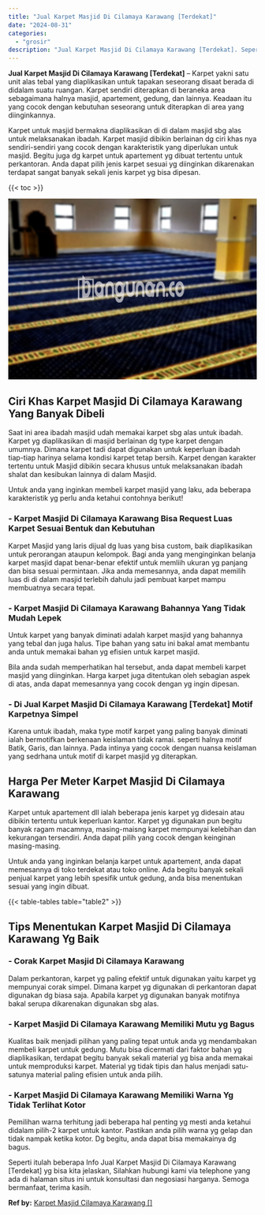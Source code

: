 ```yaml
---
title: "Jual Karpet Masjid Di Cilamaya Karawang [Terdekat]"
date: "2024-08-31"
categories: 
  - "grosir"
description: "Jual Karpet Masjid Di Cilamaya Karawang [Terdekat]. Seperti itulah beberapa Info Jual Karpet Masjid Di Cilamaya Karawang [Terdekat] yg bisa kita jelaskan,..."
---
```


**Jual Karpet Masjid Di Cilamaya Karawang \[Terdekat\]** – Karpet yakni satu unit alas tebal yang diaplikasikan untuk tapakan seseorang disaat berada di didalam suatu ruangan. Karpet sendiri diterapkan di beraneka area sebagaimana halnya masjid, apartement, gedung, dan lainnya. Keadaan itu yang cocok dengan kebutuhan seseorang untuk diterapkan di area yang diinginkannya.

Karpet untuk masjid bermakna diaplikasikan di di dalam masjid sbg alas untuk melaksanakan ibadah. Karpet masjid dibikin berlainan dg ciri khas nya sendiri-sendiri yang cocok dengan karakteristik yang diperlukan untuk masjid. Begitu juga dg karpet untuk apartement yg dibuat tertentu untuk perkantoran. Anda dapat pilih jenis karpet sesuai yg diinginkan dikarenakan terdapat sangat banyak sekali jenis karpet yg bisa dipesan.

{{< toc >}}

![Jual Karpet Masjid Di Cilamaya Karawang [Terdekat]](/images/grosir-karpet-murah-33.png)

## Ciri Khas Karpet Masjid Di Cilamaya Karawang Yang Banyak Dibeli

Saat ini area ibadah masjid udah memakai karpet sbg alas untuk ibadah. Karpet yg diaplikasikan di masjid berlainan dg type karpet dengan umumnya. Dimana karpet tadi dapat digunakan untuk keperluan ibadah tiap-tiap harinya selama kondisi karpet tetap bersih. Karpet dengan karakter tertentu untuk Masjid dibikin secara khusus untuk melaksanakan ibadah shalat dan kesibukan lainnya di dalam Masjid.

Untuk anda yang inginkan membeli karpet masjid yang laku, ada beberapa karakteristik yg perlu anda ketahui contohnya berikut!

### \- Karpet Masjid Di Cilamaya Karawang Bisa Request Luas Karpet Sesuai Bentuk dan Kebutuhan

Karpet Masjid yang laris dijual dg luas yang bisa custom, baik diaplikasikan untuk perorangan ataupun kelompok. Bagi anda yang menginginkan belanja karpet masjid dapat benar-benar efektif untuk memliih ukuran yg panjang dan bisa sesuai permintaan. Jika anda memesannya, anda dapat memilih luas di di dalam masjid terlebih dahulu jadi pembuat karpet mampu membuatnya secara tepat.

### \- Karpet Masjid Di Cilamaya Karawang Bahannya Yang Tidak Mudah Lepek

Untuk karpet yang banyak diminati adalah karpet masjid yang bahannya yang tebal dan juga halus. Tipe bahan yang satu ini bakal amat membantu anda untuk memakai bahan yg efisien untuk karpet masjid.

Bila anda sudah memperhatikan hal tersebut, anda dapat membeli karpet masjid yang diinginkan. Harga karpet juga ditentukan oleh sebagian aspek di atas, anda dapat memesannya yang cocok dengan yg ingin dipesan.

### \- Di Jual Karpet Masjid Di Cilamaya Karawang \[Terdekat\] Motif Karpetnya Simpel

Karena untuk ibadah, maka type motif karpet yang paling banyak diminati ialah bermotifkan berkenaan keislaman tidak ramai. seperti halnya motif Batik, Garis, dan lainnya. Pada intinya yang cocok dengan nuansa keislaman yang sedrhana untuk motif di karpet masjid yg diterapkan.

## Harga Per Meter Karpet Masjid Di Cilamaya Karawang

Karpet untuk apartement dll ialah beberapa jenis karpet yg didesain atau dibikin tertentu untuk keperluan kantor. Karpet yg digunakan pun begitu banyak ragam macamnya, masing-maisng karpet mempunyai kelebihan dan kekurangan tersendiri. Anda dapat pilih yang cocok dengan keinginan masing-masing.

Untuk anda yang inginkan belanja karpet untuk apartement, anda dapat memesannya di toko terdekat atau toko online. Ada begitu banyak sekali penjual karpet yang lebih spesifik untuk gedung, anda bisa menentukan sesuai yang ingin dibuat.

{{< table-tables table="table2" >}}

## Tips Menentukan Karpet Masjid Di Cilamaya Karawang Yg Baik

### \- Corak Karpet Masjid Di Cilamaya Karawang

Dalam perkantoran, karpet yg paling efektif untuk digunakan yaitu karpet yg mempunyai corak simpel. Dimana karpet yg digunakan di perkantoran dapat digunakan dg biasa saja. Apabila karpet yg digunakan banyak motifnya bakal serupa dikarenakan digunakan sbg alas.

### \- Karpet Masjid Di Cilamaya Karawang Memiliki Mutu yg Bagus

Kualitas baik menjadi pilihan yang paling tepat untuk anda yg mendambakan membeli karpet untuk gedung. Mutu bisa dicermati dari faktor bahan yg diaplikasikan, terdapat begitu banyak sekali material yg bisa anda memakai untuk memproduksi karpet. Material yg tidak tipis dan halus menjadi satu-satunya material paling efisien untuk anda pilih.

### \- Karpet Masjid Di Cilamaya Karawang Memiliki Warna Yg Tidak Terlihat Kotor

Pemilihan warna terhitung jadi beberapa hal penting yg mesti anda ketahui didalam pilih-2 karpet untuk kantor. Pastikan anda pilih warna yg gelap dan tidak nampak ketika kotor. Dg begitu, anda dapat bisa memakainya dg bagus.

Seperti itulah beberapa Info Jual Karpet Masjid Di Cilamaya Karawang \[Terdekat\] yg bisa kita jelaskan, Silahkan hubungi kami via telephone yang ada di halaman situs ini untuk konsultasi dan negosiasi harganya. Semoga bermanfaat, terima kasih.

**Ref by:**  [Karpet Masjid Cilamaya Karawang []](https://id.wikipedia.org/wiki/Karpet)
